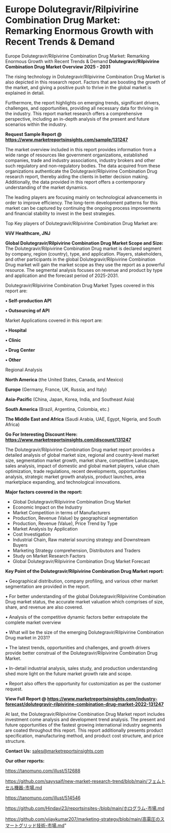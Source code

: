 # Europe Dolutegravir/Rilpivirine Combination Drug Market: Remarking Enormous Growth with Recent Trends & Demand
Europe Dolutegravir/Rilpivirine Combination Drug Market: Remarking Enormous Growth with Recent Trends & Demand
<Strong> Dolutegravir/Rilpivirine Combination Drug Market Overview 2025 - 2031</strong>

The rising technology in Dolutegravir/Rilpivirine Combination Drug Market is also depicted in this research report. Factors that are boosting the growth of the market, and giving a positive push to thrive in the global market is explained in detail.

Furthermore, the report highlights on emerging trends, significant drivers, challenges, and opportunities, providing all necessary data for thriving in the industry. This report market research offers a comprehensive perspective, including an in-depth analysis of the present and future scenarios within the industry.

<strong>Request Sample Report @ <a href=https://www.marketreportsinsights.com/sample/131247>https://www.marketreportsinsights.com/sample/131247</a></strong>

The market overview included in this report provides information from a wide range of resources like government organizations, established companies, trade and industry associations, industry brokers and other such regulatory and non-regulatory bodies. The data acquired from these organizations authenticate the Dolutegravir/Rilpivirine Combination Drug research report, thereby aiding the clients in better decision making. Additionally, the data provided in this report offers a contemporary understanding of the market dynamics.

The leading players are focusing mainly on technological advancements in order to improve efficiency. The long-term development patterns for this market can be captured by continuing the ongoing process improvements and financial stability to invest in the best strategies.

Top Key players of Dolutegravir/Rilpivirine Combination Drug Market are:

<strong>ViiV Healthcare, JNJ</strong>

<strong><b>Global Dolutegravir/Rilpivirine Combination Drug Market Scope and Size:</b></strong>
The Dolutegravir/Rilpivirine Combination Drug market is declared segment by company, region (country), type, and application. Players, stakeholders, and other participants in the global Dolutegravir/Rilpivirine Combination Drug market will gain the market scope as they use the report as a powerful resource. The segmental analysis focuses on revenue and product by type and application and the forecast period of 2025-2031.

Dolutegravir/Rilpivirine Combination Drug Market Types covered in this report are:

<strong>• Self-production API

• Outsourcing of API</strong>

Market Applications covered in this report are:

<strong>• Hospital

• Clinic

• Drug Center

• Other</strong> 

Regional Analysis

<strong>North America</strong> (the United States, Canada, and Mexico)

<strong>Europe</strong> (Germany, France, UK, Russia, and Italy)

<strong>Asia-Pacific</strong> (China, Japan, Korea, India, and Southeast Asia)

<strong>South America</strong> (Brazil, Argentina, Colombia, etc.)

<strong>The Middle East and Africa</strong> (Saudi Arabia, UAE, Egypt, Nigeria, and South Africa)

<strong>Go For Interesting Discount Here: <a href=https://www.marketreportsinsights.com/discount/131247>https://www.marketreportsinsights.com/discount/131247</a></strong>

The Dolutegravir/Rilpivirine Combination Drug market report provides a detailed analysis of global market size, regional and country-level market size, segmentation market growth, market share, competitive Landscape, sales analysis, impact of domestic and global market players, value chain optimization, trade regulations, recent developments, opportunities analysis, strategic market growth analysis, product launches, area marketplace expanding, and technological innovations.

<strong><b>Major factors covered in the report:</b></strong>
<ul>
  <li>Global Dolutegravir/Rilpivirine Combination Drug Market </li>
  <li>Economic Impact on the Industry</li>
  <li>Market Competition in terms of Manufacturers</li>
  <li>Production, Revenue (Value) by geographical segmentation</li>
  <li>Production, Revenue (Value), Price Trend by Type</li>
  <li>Market Analysis by Application</li>
  <li>Cost Investigation</li>
  <li>Industrial Chain, Raw material sourcing strategy and Downstream Buyers</li>
  <li>Marketing Strategy comprehension, Distributors and Traders</li>
  <li>Study on Market Research Factors</li>
  <li>Global Dolutegravir/Rilpivirine Combination Drug Market Forecast</li>
</ul>

<strong><b>Key Point of the Dolutegravir/Rilpivirine Combination Drug Market report:</b></strong>

• Geographical distribution, company profiling, and various other market segmentation are provided in the report.

• For better understanding of the global Dolutegravir/Rilpivirine Combination Drug market status, the accurate market valuation which comprises of size, share, and revenue are also covered.

• Analysis of the competitive dynamic factors better extrapolate the complete market overview

• What will be the size of the emerging Dolutegravir/Rilpivirine Combination Drug market in 2031?

• The latest trends, opportunities and challenges, and growth drivers provide better construal of the Dolutegravir/Rilpivirine Combination Drug Market.

• In-detail industrial analysis, sales study, and production understanding shed more light on the future market growth rate and scope.

• Report also offers the opportunity for customization as per the customer request.

<strong><b>View Full Report @ <a href=https://www.marketreportsinsights.com/industry-forecast/dolutegravir-rilpivirine-combination-drug-market-2022-131247>https://www.marketreportsinsights.com/industry-forecast/dolutegravir-rilpivirine-combination-drug-market-2022-131247</a></b></strong>


At last, the Dolutegravir/Rilpivirine Combination Drug Market report includes investment come analysis and development trend analysis. The present and future opportunities of the fastest growing international industry segments are coated throughout this report. This report additionally presents product specification, manufacturing method, and product cost structure, and price structure.

<strong>Contact Us:</strong>
sales@marketreportsinsights.com

<strong>Our other reports:</strong>

<a href=https://tanomuno.com/illust/512688>https://tanomuno.com/illust/512688</a>

<a href=https://github.com/sayysaif/new-market-research-trend/blob/main/フェムトセル機器-市場.md>https://github.com/sayysaif/new-market-research-trend/blob/main/フェムトセル機器-市場.md</a>

<a href=https://tanomuno.com/illust/514546>https://tanomuno.com/illust/514546</a>

<a href=https://github.com/Hindavi23/reportsinsites-/blob/main/ホログラム-市場.md>https://github.com/Hindavi23/reportsinsites-/blob/main/ホログラム-市場.md</a>

<a href=https://github.com/vijaykumar207/marketing-strategy/blob/main/高電圧のスマートグリッド技術-市場.md>https://github.com/vijaykumar207/marketing-strategy/blob/main/高電圧のスマートグリッド技術-市場.md</a>"
